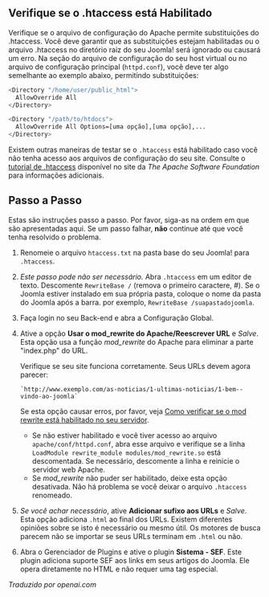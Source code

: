 <!-- Filename: Enabling_Search_Engine_Friendly_(SEF)_URLs_on_Apache / Display title: URLs Amigáveis no Apache -->

## Verifique se o .htaccess está Habilitado

Verifique se o arquivo de configuração do Apache permite substituições do .htaccess. Você deve garantir que as substituições estejam habilitadas ou o arquivo .htaccess no diretório raiz do seu Joomla! será ignorado ou causará um erro. Na seção do arquivo de configuração do seu host virtual ou no arquivo de configuração principal (`httpd.conf`), você deve ter algo semelhante ao exemplo abaixo, permitindo substituições:

```bash
<Directory "/home/user/public_html">
  AllowOverride All
</Directory>

<Directory "/path/to/htdocs">
  AllowOverride All Options=[uma opção],[uma opção],...
</Directory>
```

Existem outras maneiras de testar se o `.htaccess` está habilitado caso você não tenha acesso aos arquivos de configuração do seu site. Consulte o [tutorial de .htaccess](http://httpd.apache.org/docs/current/howto/htaccess.html) disponível no site da *The Apache Software Foundation* para informações adicionais.

## Passo a Passo

Estas são instruções passo a passo. Por favor, siga-as na ordem em que
são apresentadas aqui. Se um passo falhar, **não** continue até que
você tenha resolvido o problema.

1. Renomeie o arquivo `htaccess.txt` na pasta base do seu Joomla! para `.htaccess`.
2. *Este passo pode não ser necessário.* Abra `.htaccess` em um editor de texto.
   Descomente `RewriteBase /` (remova o primeiro caractere, \#). Se o
   Joomla estiver instalado em sua própria pasta, coloque o nome da pasta do Joomla
   após a barra. por exemplo, `RewriteBase /suapastadojoomla`.
3. Faça login no seu Back-end e abra a Configuração Global.
4. Ative a opção **Usar o mod_rewrite do Apache/Reescrever URL** e
   *Salve*. Esta opção usa a função *mod_rewrite* do Apache para
   eliminar a parte "index.php" do URL.

   Verifique se seu site funciona corretamente. Seus URLs devem agora parecer:

       `http://www.exemplo.com/as­-noticias/1­-ultimas-­noticias/1-­bem-­vindo-­ao­-joomla`

   Se esta opção causar erros, por favor, veja 
   [Como verificar se o mod rewrite está habilitado no seu servidor](https://docs.joomla.org/How_to_check_if_mod_rewrite_is_enabled_on_your_server).

   - Se não estiver habilitado e você tiver acesso ao arquivo
     `apache/conf/httpd.conf`, abra esse arquivo e verifique se a linha
     `LoadModule rewrite_module modules/mod_rewrite.so` está descomentada.
     Se necessário, descomente a linha e reinicie o servidor web Apache.
   - Se *mod_rewrite* não puder ser habilitado, deixe esta opção desativada. Não há
     problema se você deixar o arquivo `.htaccess` renomeado.
5. *Se você achar necessário*, ative **Adicionar sufixo aos URLs** e
   *Salve*. Esta opção adiciona `.html` ao final dos URLs. Existem
   diferentes opiniões sobre se isto é necessário ou mesmo útil.
   Os motores de busca parecem não se importar se seus URLs terminam em `.html` ou
   não.
6. Abra o Gerenciador de Plugins e ative o plugin **Sistema - SEF**. Este
   plugin adiciona suporte SEF aos links em seus artigos do Joomla. Ele
   opera diretamente no HTML e não requer uma tag especial.

*Traduzido por openai.com*

